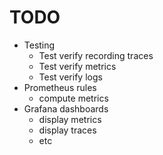 # TODO

- Testing
    - Test verify recording traces
    - Test verify metrics
    - Test verify logs
- Prometheus rules
    - compute metrics
- Grafana dashboards
    - display metrics
    - display traces
    - etc